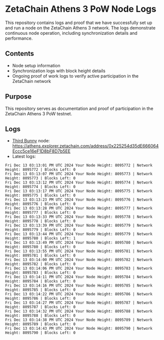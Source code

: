 # ZetaChain Athens 3 PoW Node Logs
This repository contains logs and proof that we have successfully set up and run a node on the ZetaChain Athens 3 network. The logs demonstrate continuous node operation, including synchronization details and performance.

## Contents
- Node setup information
- Synchronization logs with block height details
- Ongoing proof of work logs to verify active participation in the ZetaChain network

## Purpose
This repository serves as documentation and proof of participation in the ZetaChain Athens 3 PoW testnet.

## Logs

- [Third Bunny](https://thirdbunny.xyz/) node: https://athens.explorer.zetachain.com/address/0x225254d35dE666064Eccc5ce16eF1D8bF8D7b5EE
- Latest logs:
```
Fri Dec 13 03:13:01 PM UTC 2024 Your Node Height: 8095772 | Network Height: 8095772 | Blocks Left: 0
Fri Dec 13 03:13:07 PM UTC 2024 Your Node Height: 8095773 | Network Height: 8095773 | Blocks Left: 0
Fri Dec 13 03:13:12 PM UTC 2024 Your Node Height: 8095774 | Network Height: 8095774 | Blocks Left: 0
Fri Dec 13 03:13:17 PM UTC 2024 Your Node Height: 8095775 | Network Height: 8095775 | Blocks Left: 0
Fri Dec 13 03:13:23 PM UTC 2024 Your Node Height: 8095776 | Network Height: 8095776 | Blocks Left: 0
Fri Dec 13 03:13:28 PM UTC 2024 Your Node Height: 8095777 | Network Height: 8095777 | Blocks Left: 0
Fri Dec 13 03:13:33 PM UTC 2024 Your Node Height: 8095778 | Network Height: 8095778 | Blocks Left: 0
Fri Dec 13 03:13:39 PM UTC 2024 Your Node Height: 8095779 | Network Height: 8095779 | Blocks Left: 0
Fri Dec 13 03:13:44 PM UTC 2024 Your Node Height: 8095779 | Network Height: 8095780 | Blocks Left: 1
Fri Dec 13 03:13:49 PM UTC 2024 Your Node Height: 8095780 | Network Height: 8095780 | Blocks Left: 0
Fri Dec 13 03:13:55 PM UTC 2024 Your Node Height: 8095781 | Network Height: 8095781 | Blocks Left: 0
Fri Dec 13 03:14:00 PM UTC 2024 Your Node Height: 8095782 | Network Height: 8095782 | Blocks Left: 0
Fri Dec 13 03:14:06 PM UTC 2024 Your Node Height: 8095783 | Network Height: 8095783 | Blocks Left: 0
Fri Dec 13 03:14:11 PM UTC 2024 Your Node Height: 8095784 | Network Height: 8095784 | Blocks Left: 0
Fri Dec 13 03:14:16 PM UTC 2024 Your Node Height: 8095785 | Network Height: 8095785 | Blocks Left: 0
Fri Dec 13 03:14:22 PM UTC 2024 Your Node Height: 8095786 | Network Height: 8095786 | Blocks Left: 0
Fri Dec 13 03:14:27 PM UTC 2024 Your Node Height: 8095787 | Network Height: 8095787 | Blocks Left: 0
Fri Dec 13 03:14:32 PM UTC 2024 Your Node Height: 8095788 | Network Height: 8095788 | Blocks Left: 0
Fri Dec 13 03:14:38 PM UTC 2024 Your Node Height: 8095789 | Network Height: 8095789 | Blocks Left: 0
Fri Dec 13 03:14:43 PM UTC 2024 Your Node Height: 8095790 | Network Height: 8095790 | Blocks Left: 0
```
